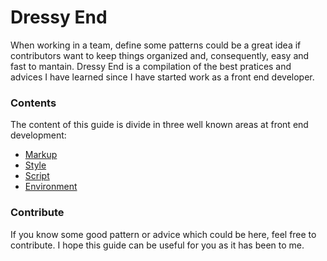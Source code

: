 # Dressy End
When working in a team, define some patterns could be a great idea if contributors want to keep things organized and, consequently, easy and fast to mantain. Dressy End is a compilation of the best pratices and advices I have learned since I have started work as a front end developer.

### Contents
The content of this guide is divide in three well known areas at front end development:
- [Markup](markup/README.md)
- [Style](style/README.md)
- [Script](script/README.md)
- [Environment](environment/README.md)

### Contribute
If you know some good pattern or advice which could be here, feel free to contribute.
I hope this guide can be useful for you as it has been to me.
